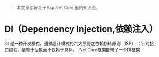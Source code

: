 > 本文章讲解关于Asp.Net Core 里的知识点。

# DI（Dependency Injection,依赖注入）
DI 是一种开发模式，遵循设计模式的六大原则之依赖倒转原则（ISP） ：针对接口编程，依赖于抽象而不依赖于具体。
.Net Core框架自带了一个DI框架